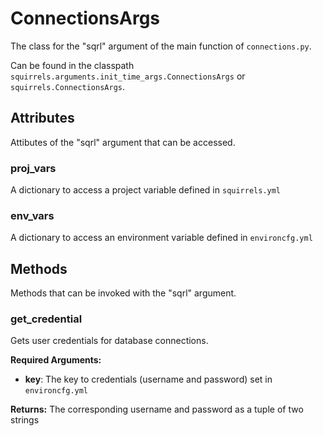 # ConnectionsArgs

The class for the "sqrl" argument of the main function of `connections.py`.

Can be found in the classpath `squirrels.arguments.init_time_args.ConnectionsArgs` or `squirrels.ConnectionsArgs`.

## Attributes

Attibutes of the "sqrl" argument that can be accessed.

### proj_vars

A dictionary to access a project variable defined in `squirrels.yml`

### env_vars

A dictionary to access an environment variable defined in `environcfg.yml`

## Methods

Methods that can be invoked with the "sqrl" argument.

### get_credential

Gets user credentials for database connections.

**Required Arguments:**

- **key**: The key to credentials (username and password) set in `environcfg.yml`

**Returns:** The corresponding username and password as a tuple of two strings
